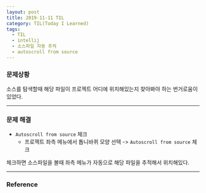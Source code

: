 ```yaml
---
layout: post
title: 2019-11-11 TIL
category: TIL(Today I Learned)
tags:
  - TIL
  - intellij
  - 소스파일 자동 추적
  - autoscroll from source
---
```




### 문제상황

소스를 탐색할때 해당 파일이 프로젝트 어디에 위치해있는지 찾아봐야 하는 번거로움이 있었다.

---

### 문제 해결

- `Autoscroll from source` 체크 
  - 프로젝트 좌측 메뉴에서 톱니바퀴 모양 선택 -> `Autoscroll from source` 체크

체크하면 소스파일을 볼때 좌측 메뉴가 자동으로 해당 파일을 추적해서 위치해있다.

---

### Reference

